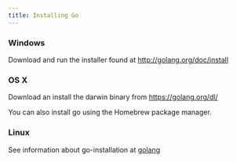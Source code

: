 ```yaml
---
title: Installing Go
---
```

### Windows 

Download and run the installer found at http://golang.org/doc/install

### OS X

Download an install the darwin binary from https://golang.org/dl/

You can also install go using the Homebrew package manager.

### Linux

See information about go-installation at [golang](https://golang.org/doc/install) 
